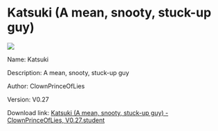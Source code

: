 # Katsuki (A mean, snooty, stuck-up guy)

<img src = "https://raw.githubusercontent.com/Arbiter1223/Koukou-Gurashi-Custom-Students/master/Students/Files/Katsuki%20(A%20mean%2C%20snooty%2C%20stuck-up%20guy).png">

Name: Katsuki

Description: A mean, snooty, stuck-up guy

Author: ClownPrinceOfLies

Version: V0.27

Download link: <a href="https://raw.githubusercontent.com/Arbiter1223/Koukou-Gurashi-Custom-Students/master/Students/Files/Katsuki%20(A%20mean%2C%20snooty%2C%20stuck-up%20guy)%20-%20ClownPrinceOfLies%2C%20V0.27.student">Katsuki (A mean, snooty, stuck-up guy) - ClownPrinceOfLies, V0.27.student</a>
